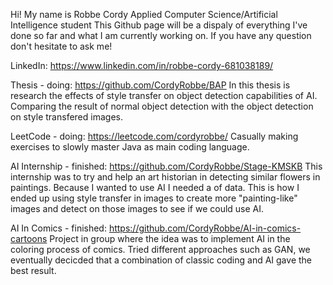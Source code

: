 Hi! My name is Robbe Cordy
Applied Computer Science/Artificial Intelligence student
This Github page will be a dispaly of everything I've done so far and what I am currently working on.
If you have any question don't hesitate to ask me!

LinkedIn:
https://www.linkedin.com/in/robbe-cordy-681038189/

Thesis  - doing:
https://github.com/CordyRobbe/BAP
In this thesis is research the effects of style transfer on object detection capabilities of AI.
Comparing the result of normal object detection with the object detection on style transfered images.

LeetCode - doing:
https://leetcode.com/cordyrobbe/
Casually making exercises to slowly master Java as main coding language.

AI Internship - finished:
https://github.com/CordyRobbe/Stage-KMSKB
This internship was to try and help an art historian in detecting similar flowers in paintings. Because I wanted to use AI
I needed a of data. This is how I ended up using style transfer in images to create more "painting-like" images and detect on those
images to see if we could use AI.

AI In Comics - finished:
https://github.com/CordyRobbe/AI-in-comics-cartoons
Project in group where the idea was to implement AI in the coloring process of comics.
Tried different approaches such as GAN, we eventually decicded that a combination of classic coding and AI gave the best result.
